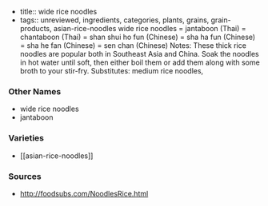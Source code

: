 - title:: wide rice noodles
- tags:: unreviewed, ingredients, categories, plants, grains, grain-products, asian-rice-noodles
wide rice noodles = jantaboon (Thai) = chantaboon (Thai) = shan shui ho fun (Chinese) = sha ha fun (Chinese) = sha he fan (Chinese) = sen chan (Chinese) Notes: These thick rice noodles are popular both in Southeast Asia and China. Soak the noodles in hot water until soft, then either boil them or add them along with some broth to your stir-fry. Substitutes: medium rice noodles,

### Other Names

* wide rice noodles
* jantaboon

### Varieties

* [[asian-rice-noodles]]

### Sources
* http://foodsubs.com/NoodlesRice.html

